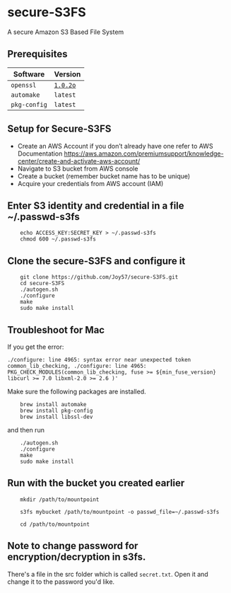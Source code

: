 
# secure-S3FS
A secure Amazon S3 Based File System

Prerequisites
-------------

| Software    | Version     |
| ----------- | ----------- |
| `openssl`   | [`1.0.2o`](https://www.openssl.org/source/)|
|`automake`|`latest`|
|`pkg-config`|`latest`|

Setup for Secure-S3FS
----------------------
*	Create an AWS Account if you don’t already have one refer to AWS Documentation 
	https://aws.amazon.com/premiumsupport/knowledge-center/create-and-activate-aws-account/
*	Navigate to S3 bucket from AWS console
*	Create a bucket (remember bucket name has to be unique)
*	Acquire your credentials from AWS account (IAM)

Enter S3 identity and credential in a file ~/.passwd-s3fs 
---------------------------------------------------------
```
    echo ACCESS_KEY:SECRET_KEY > ~/.passwd-s3fs
    chmod 600 ~/.passwd-s3fs
```


Clone the secure-S3FS and configure it
--------------------------------------------------------------
```
    git clone https://github.com/Joy57/secure-S3FS.git
    cd secure-S3FS
    ./autogen.sh
    ./configure
    make
    sudo make install
```

Troubleshoot for Mac
--------------------------------------------------------------
If you get the error: 

`./configure: line 4965: syntax error near unexpected token common_lib_checking,
./configure: line 4965: PKG_CHECK_MODULES(common_lib_checking, fuse >= ${min_fuse_version} libcurl >= 7.0 libxml-2.0 >= 2.6 )'`

Make sure the following packages are installed.
```
    brew install automake
    brew install pkg-config
    brew install libssl-dev
```
and then run

```
    ./autogen.sh
    ./configure
    make
    sudo make install
```


Run with the bucket you created earlier
----------------------------------------
```
    mkdir /path/to/mountpoint

    s3fs mybucket /path/to/mountpoint -o passwd_file=~/.passwd-s3fs

    cd /path/to/mountpoint
```
Note to change password for encryption/decryption in s3fs.
----------------------------------------------------------
There's a file in the src folder which is called `secret.txt`. Open it and change it to the password you'd like. 

